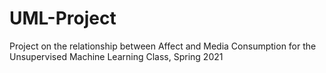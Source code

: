 # UML-Project
Project on the relationship between Affect and Media Consumption for the Unsupervised Machine Learning Class, Spring 2021
